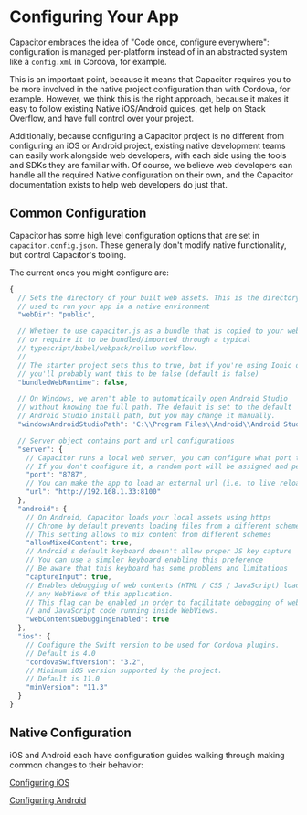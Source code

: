 # Configuring Your App

Capacitor embraces the idea of "Code once, configure everywhere": configuration is
managed per-platform instead of in an abstracted system like a `config.xml` in Cordova, for example.

This is an important point, because it means that Capacitor requires you to be more involved in the native project configuration than with Cordova, for example. However,
we think this is the right approach, because it makes it easy to follow existing Native iOS/Android guides, get help on Stack Overflow, and have full control over your project.

Additionally, because configuring a Capacitor project is no different from configuring an iOS or Android project, existing native development teams can easily work alongside
web developers, with each side using the tools and SDKs they are familiar with. Of course, we believe web developers can handle all the required Native configuration on their own, and 
the Capacitor documentation exists to help web developers do just that.

## Common Configuration

Capacitor has some high level configuration options that are set in `capacitor.config.json`. These generally don't modify native functionality, but control Capacitor's tooling.

The current ones you might configure are:

```javascript
{
  // Sets the directory of your built web assets. This is the directory that will be
  // used to run your app in a native environment
  "webDir": "public",

  // Whether to use capacitor.js as a bundle that is copied to your web code,
  // or require it to be bundled/imported through a typical
  // typescript/babel/webpack/rollup workflow.
  //
  // The starter project sets this to true, but if you're using Ionic or another framework,
  // you'll probably want this to be false (default is false)
  "bundledWebRuntime": false,

  // On Windows, we aren't able to automatically open Android Studio
  // without knowing the full path. The default is set to the default
  // Android Studio install path, but you may change it manually.
  "windowsAndroidStudioPath": 'C:\\Program Files\\Android\\Android Studio\\bin\\studio64.exe',

  // Server object contains port and url configurations 
  "server": {
    // Capacitor runs a local web server, you can configure what port to use.
    // If you don't configure it, a random port will be assigned and persisted.
    "port": "8787",
    // You can make the app to load an external url (i.e. to live reload)
    "url": "http://192.168.1.33:8100"
  },
  "android": {
    // On Android, Capacitor loads your local assets using https
    // Chrome by default prevents loading files from a different scheme (i.e. from http)
    // This setting allows to mix content from different schemes
    "allowMixedContent": true,
    // Android's default keyboard doesn't allow proper JS key capture
    // You can use a simpler keyboard enabling this preference
    // Be aware that this keyboard has some problems and limitations
    "captureInput": true,
    // Enables debugging of web contents (HTML / CSS / JavaScript) loaded into
    // any WebViews of this application.
    // This flag can be enabled in order to facilitate debugging of web layouts
    // and JavaScript code running inside WebViews.
    "webContentsDebuggingEnabled": true
  },
  "ios": {
    // Configure the Swift version to be used for Cordova plugins.
    // Default is 4.0
    "cordovaSwiftVersion": "3.2",
    // Minimum iOS version supported by the project.
    // Default is 11.0
    "minVersion": "11.3"
  }
}
```

## Native Configuration

iOS and Android each have configuration guides walking through making common changes to their behavior:

[Configuring iOS](/docs/ios/configuration)

[Configuring Android](/docs/android/configuration)